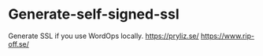 # Generate-self-signed-ssl
Generate SSL if you use WordOps locally.
https://pryliz.se/
https://www.rip-off.se/
